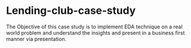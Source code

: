 # Lending-club-case-study
The Objective of this case study is to implement EDA technique on a real world problem and understand the insights and present in a business first manner via presentation.

